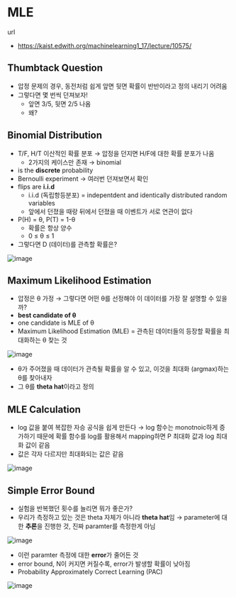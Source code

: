 # MLE
url
* https://kaist.edwith.org/machinelearning1_17/lecture/10575/
## Thumbtack Question
* 압정 문제의 경우, 동전처럼 쉽게 앞면 뒷면 확률이 반반이라고 정의 내리기 어려움
* 그렇다면 몇 번씩 던져보자!
  * 앞면 3/5, 뒷면 2/5 나옴
  * 왜?
  
## Binomial Distribution
* T/F, H/T 이산적인 확률 분포 → 압정을 던지면 H/F에 대한 확률 분포가 나옴
  * 2가지의 케이스만 존재 → binomial 
* is the **discrete** probability 
* Bernoulli experiment → 여러번 던져보면서 확인
* flips are **i.i.d**
  * i.i.d (독립항등분포) = indepentdent and identically distributed random variables
  * 앞에서 던졌을 때랑 뒤에서 던졌을 때 이벤트가 서로 연관이 없다
* P(H) = θ, P(T) = 1-θ
  * 확률은 항상 양수
  * 0 ≤ θ ≤ 1
* 그렇다면 D (데이터)를 관측할 확률은?

![image](https://user-images.githubusercontent.com/42960718/83943051-e3fc9080-a833-11ea-95b0-4e89c91a4fc4.png)


## Maximum Likelihood Estimation
* 압정은 θ 가정 → 그렇다면 어떤 θ를 선정해야 이 데이터를 가장 잘 설명할 수 있을까?
 * **best candidate of θ**
* one candidate is MLE of θ
* Maximum Likelihood Estimation (MLE) = 관측된 데이터들의 등장할 확률을 최대화하는 θ 찾는 것

 ![image](https://user-images.githubusercontent.com/42960718/83943148-959bc180-a834-11ea-96c1-a1fb93dfae57.png)
* θ가 주어졌을 때 데이터가 관측될 확률을 알 수 있고, 이것을 최대화 (argmax)하는 θ를 찾아내자
* 그 θ를 **theta hat**이라고 정의

## MLE Calculation
* log 값을 붙여 복잡한 자승 공식을 쉽게 만든다 → log 함수는 monotnoic하게 증가하기 때문에 확률 함수를 log를 활용해서 mapping하면 P 최대화 값과 log 최대화 값이 같음
 * 값은 각자 다르지만 최대화되는 값은 같음
 
  ![image](https://user-images.githubusercontent.com/42960718/83943251-8701da00-a835-11ea-81e7-fb846afa5c5b.png)

## Simple Error Bound
* 실험을 반복했던 횟수를 늘리면 뭐가 좋은가?
 * 우리가 측정하고 있는 것은 theta 자체가 아니라 **theta hat**임 → parameter에 대한 **추론**을 진행한 것, 진짜 paramter를 측정한게 아님

![image](https://user-images.githubusercontent.com/42960718/83943354-4e163500-a836-11ea-94f8-5da4a1212e43.png)

 * 이런 paramter 측정에 대한 **error**가 줄어든 것
 * error bound, N이 커지면 커질수록, error가 발생할 확률이 낮아짐
* Probability Approximately Correct Learning (PAC)

![image](https://user-images.githubusercontent.com/42960718/83943386-9df4fc00-a836-11ea-9f9e-9fe263e61aa2.png)




  



  

  
  

